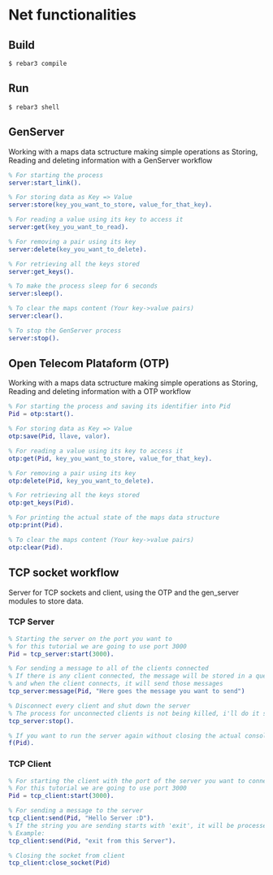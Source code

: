 Net functionalities
=====

Build
-----
    $ rebar3 compile

Run
-----
    $ rebar3 shell

## GenServer

Working with a maps data sctructure making simple operations as Storing, Reading and deleting information 
with a GenServer workflow

```Erlang
% For starting the process
server:start_link().

% For storing data as Key => Value
server:store(key_you_want_to_store, value_for_that_key).

% For reading a value using its key to access it
server:get(key_you_want_to_read).

% For removing a pair using its key 
server:delete(key_you_want_to_delete).

% For retrieving all the keys stored
server:get_keys().

% To make the process sleep for 6 seconds
server:sleep().

% To clear the maps content (Your key->value pairs)
server:clear().

% To stop the GenServer process
server:stop().
```
## Open Telecom Plataform (OTP)
Working with a maps data sctructure making simple operations as Storing, Reading and deleting information 
with a OTP workflow
```Erlang
% For starting the process and saving its identifier into Pid
Pid = otp:start().

% For storing data as Key => Value
otp:save(Pid, llave, valor).

% For reading a value using its key to access it
otp:get(Pid, key_you_want_to_store, value_for_that_key).

% For removing a pair using its key
otp:delete(Pid, key_you_want_to_delete).

% For retrieving all the keys stored
otp:get_keys(Pid).

% For printing the actual state of the maps data structure
otp:print(Pid). 

% To clear the maps content (Your key->value pairs)
otp:clear(Pid).

```
## TCP socket workflow

Server for TCP sockets and client, using the OTP and the gen_server modules to store data.

### TCP Server

```Erlang 
% Starting the server on the port you want to 
% for this tutorial we are going to use port 3000
Pid = tcp_server:start(3000).

% For sending a message to all of the clients connected
% If there is any client connected, the message will be stored in a queue waiting for a client to connect
% and when the client connects, it will send those messages
tcp_server:message(Pid, "Here goes the message you want to send")

% Disconnect every client and shut down the server
% The process for unconnected clients is not being killed, i'll do it soon...
tcp_server:stop().

% If you want to run the server again without closing the actual console don't forget to do this: 
f(Pid). 
```

### TCP Client

```Erlang
% For starting the client with the port of the server you want to connect to
% For this tutorial we are going to use port 3000
Pid = tcp_client:start(3000).

% For sending a message to the server 
tcp_client:send(Pid, "Hello Server :D").
% If the string you are sending starts with 'exit', it will be processed as a unnconnection solicitude and u will disconnect from server
% Example: 
tcp_client:send(Pid, "exit from this Server").

% Closing the socket from client
tcp_client:close_socket(Pid)
```
